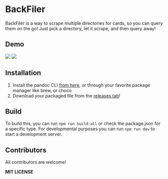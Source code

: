 # BackFiler

BackFiler is a way to scrape multiple directories for cards, so you can query them on the go! Just pick a directory, let it scrape, and then query away!

## Demo

<img src="https://doggo.ninja/QH45hq.png"/>

<img src="https://doggo.ninja/pRBT90.png"/>

## Installation

1. Install the pandoc CLI [from here](https://pandoc.org/installing.html), or through your favorite package manager like brew, or choco
2. Download your packaged file from the [releases tab](https://github.com/neelr/BackFiler/releases)!

## Build

To build this, you can run `npm run build:all` or check the package.json for a specific type. For developmental purposes you can run `npm run dev` to start a development server.


## Contributors

All contributors are welcome!

**MIT LICENSE**
